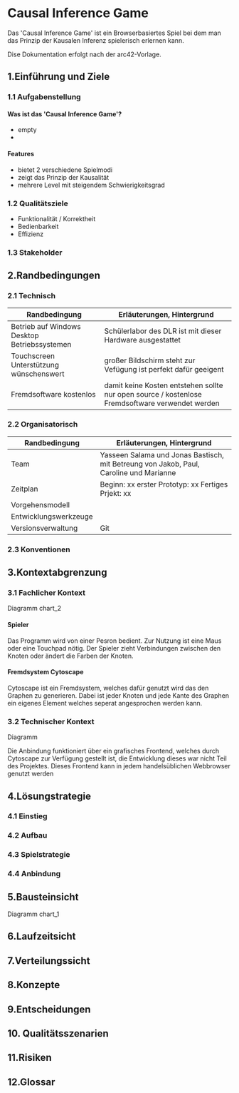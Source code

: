 # **Causal Inference Game** #

Das 'Causal Inference Game' ist ein Browserbasiertes Spiel bei dem man das Prinzip der Kausalen Inferenz spielerisch erlernen kann.

Dise Dokumentation erfolgt nach der arc42-Vorlage.


## **1.Einführung und Ziele** ##

### 1.1 Aufgabenstellung ###

#### Was ist das 'Causal Inference Game'? ####
  * empty
  * 
#### Features ####
  * bietet 2 verschiedene Spielmodi
  * zeigt das Prinzip der Kausalität 
  * mehrere Level mit steigendem Schwierigkeitsgrad 

### 1.2 Qualitätsziele ###

 * Funktionalität / Korrektheit
 * Bedienbarkeit
 * Effizienz

### 1.3 Stakeholder ###


## **2.Randbedingungen** ##

### 2.1 Technisch ###

Randbedingung | Erläuterungen, Hintergrund
------------- | --------------------------
Betrieb auf Windows Desktop Betriebssystemen | Schülerlabor des DLR ist mit dieser Hardware ausgestattet
Touchscreen Unterstützung wünschenswert | großer Bildschirm steht zur Vefügung ist perfekt dafür geeigent
Fremdsoftware kostenlos | damit keine Kosten entstehen sollte nur open source / kostenlose Fremdsoftware verwendet werden

### 2.2 Organisatorisch ###

Randbedingung | Erläuterungen, Hintergrund
------------- | --------------------------
Team | Yasseen Salama und Jonas Bastisch, mit Betreung von Jakob, Paul, Caroline und Marianne
Zeitplan | Beginn: xx erster Prototyp: xx Fertiges Prjekt: xx
Vorgehensmodell |
Entwicklungswerkzeuge |
Versionsverwaltung | Git 

### 2.3 Konventionen ###



## **3.Kontextabgrenzung** ##

### 3.1 Fachlicher Kontext ###

Diagramm chart_2

#### Spieler ####

Das Programm wird von einer Pesron bedient. Zur Nutzung ist eine Maus oder eine Touchpad nötig. Der Spieler zieht Verbindungen zwischen den Knoten oder ändert die Farben der Knoten.

#### Fremdsystem Cytoscape ####

Cytoscape ist ein Fremdsystem, welches dafür genutzt wird das den Graphen zu generieren. Dabei ist jeder Knoten und jede Kante des Graphen ein eigenes Element welches seperat angesprochen werden kann.

### 3.2 Technischer Kontext ###

Diagramm

Die Anbindung funktioniert über ein grafisches Frontend, welches durch Cytoscape zur Verfügung gestellt ist, die Entwicklung dieses war nicht Teil des Projektes. Dieses Frontend kann in jedem handelsüblichen Webbrowser genutzt werden


## **4.Lösungstrategie** ##

### 4.1 Einstieg ###

### 4.2 Aufbau ###

### 4.3 Spielstrategie ###

### 4.4 Anbindung ###


## **5.Bausteinsicht** ##

Diagramm chart_1

## **6.Laufzeitsicht** ##


## **7.Verteilungssicht** ##


## **8.Konzepte** ##


## **9.Entscheidungen** ##


## **10. Qualitätsszenarien** ##


## **11.Risiken** ##


## **12.Glossar** ##
